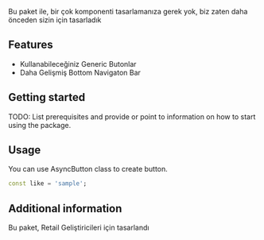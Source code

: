<!--
This README describes the package. If you publish this package to pub.dev,
this README's contents appear on the landing page for your package.

For information about how to write a good package README, see the guide for
[writing package pages](https://dart.dev/guides/libraries/writing-package-pages).

For general information about developing packages, see the Dart guide for
[creating packages](https://dart.dev/guides/libraries/create-library-packages)
and the Flutter guide for
[developing packages and plugins](https://flutter.dev/developing-packages).
-->

Bu paket ile, bir çok komponenti tasarlamanıza gerek yok, biz zaten daha önceden sizin için tasarladık

## Features

- Kullanabileceğiniz Generic Butonlar
- Daha Gelişmiş Bottom Navigaton Bar

## Getting started

TODO: List prerequisites and provide or point to information on how to
start using the package.

## Usage

You can use AsyncButton class to create button.

```dart
const like = 'sample';
```

## Additional information

Bu paket, Retail Geliştiricileri için tasarlandı
